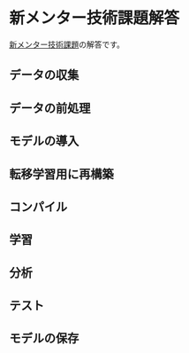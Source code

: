 # 新メンター技術課題解答
[新メンター技術課題](https://github.com/Geeksalon-AI-Mentor/New_employee_training)の解答です。

## データの収集

## データの前処理

## モデルの導入

## 転移学習用に再構築


## コンパイル

## 学習


## 分析

## テスト

## モデルの保存
